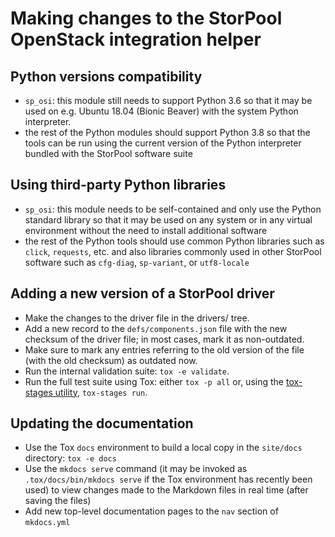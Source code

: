 <!--
SPDX-FileCopyrightText: 2022 - 2023  StorPool <support@storpool.com>
SPDX-License-Identifier: Apache-2.0
-->

# Making changes to the StorPool OpenStack integration helper

## Python versions compatibility

- `sp_osi`: this module still needs to support Python 3.6 so that
  it may be used on e.g. Ubuntu 18.04 (Bionic Beaver) with the system
  Python interpreter.
- the rest of the Python modules should support Python 3.8 so that
  the tools can be run using the current version of the Python
  interpreter bundled with the StorPool software suite

## Using third-party Python libraries

- `sp_osi`: this module needs to be self-contained and only use
  the Python standard library so that it may be used on any system or
  in any virtual environment without the need to install additional
  software
- the rest of the Python tools should use common Python libraries such as
  `click`, `requests`, etc. and also libraries commonly used in other
  StorPool software such as `cfg-diag`, `sp-variant`, or `utf8-locale`

## Adding a new version of a StorPool driver

- Make the changes to the driver file in the drivers/ tree.
- Add a new record to the `defs/components.json` file with
  the new checksum of the driver file; in most cases, mark it as
  non-outdated.
- Make sure to mark any entries referring to the old version of
  the file (with the old checksum) as outdated now.
- Run the internal validation suite: <!-- either `tox -e validate` or
  `nox -s validate` -->
  `tox -e validate`.
- Run the full test suite using Tox: either `tox -p all` or,
  using the [tox-stages utility][tox-stages], `tox-stages run`.
<!--
- Optionally, run the full test suite using Nox: either `nox` or,
  using the [nox-stages utility][nox-stages],
  `nox-stages -p1 -q1 @check @tests`.
  -->

## Updating the documentation

- Use the Tox `docs` environment to build a local copy in the `site/docs`
  directory: `tox -e docs`
- Use the `mkdocs serve` command (it may be invoked as
  `.tox/docs/bin/mkdocs serve` if the Tox environment has recently been used)
  to view changes made to the Markdown files in real time
  (after saving the files)
- Add new top-level documentation pages to the `nav` section of `mkdocs.yml`

[tox-stages]: https://devel.ringlet.net/devel/test-stages/ "Run Tox tests in groups, stopping on errors"
[nox-stages]: https://gitlab.com/ppentchev/nox-dump "The nox-stages tool from the nox-dump package"
